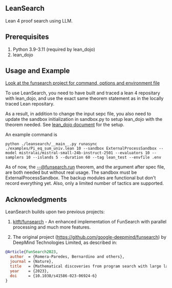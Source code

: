 ## LeanSearch
Lean 4 proof search using LLM.


## Prerequisites
1. Python 3.9-3.11 (required by lean_dojo)
2. lean_dojo

## Usage and Example

[Look at the funsearch project for command, options and environment file](https://github.com/kitft/funsearch)

To use LeanSearch, you need to have built and traced a lean 4 repositary with lean_dojo, and use the exact same theorem statement as in the locally traced Lean repositary.

As a result, in addition to change the input sepc file, you also need to update the sandbox initialization in sandbox.py to setup lean_dojo with the theorem needed. See [lean_dojo document](https://github.com/lean-dojo/LeanDojo/blob/main/scripts/demo-lean4.ipynb) for the setup.

An example command is

```console
python ./leansearch/__main__.py runasync ./examples/Pi_eq_sum_univ.lean 10 --sandbox ExternalProcessSandbox --model mistralai/mistral-small-24b-instruct-2501 --evaluators 10 --samplers 10 --islands 5 --duration 60 --tag lean_test --envfile .env
```
As of now, the --@funsearch.run theorem, and the argument after spec file, are both needed but without real usage. The sandbox must be ExternalProcessSandbox. The backup modules are functional but don't record everything yet. Also, only a limited number of tactics are supported.


## Acknowledgments

LeanSearch builds upon two previous projects:

1. [kitft/funsearch](https://github.com/kitft/funsearch) - An enhanced implementation of FunSearch with parallel processing and much more features.

2. The original project (https://github.com/google-deepmind/funsearch) by DeepMind Technologies Limited, as described in:
```bibtex
@Article{FunSearch2023,
  author  = {Romera-Paredes, Bernardino and others},
  journal = {Nature},
  title   = {Mathematical discoveries from program search with large language models},
  year    = {2023},
  doi     = {10.1038/s41586-023-06924-6}
}
```
